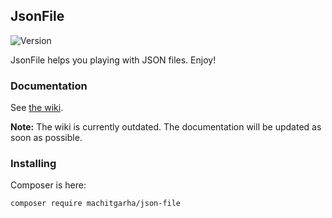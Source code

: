 ## JsonFile

![Version](https://img.shields.io/github/release/MAChitgarha/JsonFile.svg?label=Release)

JsonFile helps you playing with JSON files. Enjoy!

### Documentation

See [the wiki](https://github.com/MAChitgarha/JsonFile/wiki).

**Note:** The wiki is currently outdated. The documentation will be updated as soon as possible.

### Installing

Composer is here:

```
composer require machitgarha/json-file
```
